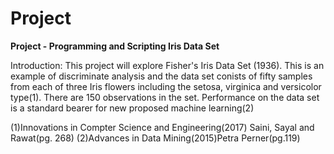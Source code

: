 # Project

**Project - Programming and Scripting Iris Data Set**

Introduction: This project will explore Fisher's Iris Data Set (1936). This is an example of discriminate analysis and the data set conists of fifty samples from each of three Iris flowers including the setosa, virginica and versicolor type(1). There are 150 observations in the set. Performance on the data set is a standard bearer for new proposed machine learning(2)











(1)Innovations in Compter Science and Engineering(2017) Saini, Sayal and Rawat(pg. 268)
(2)Advances in Data Mining(2015)Petra Perner(pg.119)
